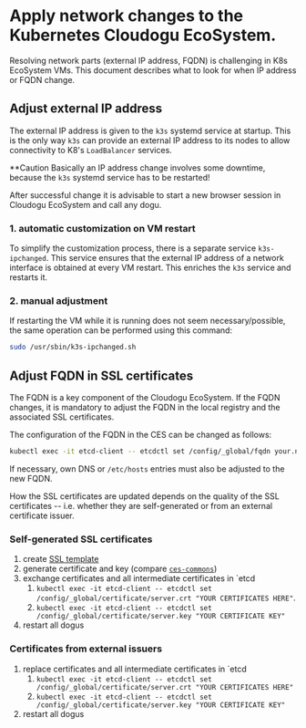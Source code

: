 # Apply network changes to the Kubernetes Cloudogu EcoSystem.

Resolving network parts (external IP address, FQDN) is challenging in K8s EcoSystem VMs. This document describes what to look for when IP address or FQDN change.

## Adjust external IP address

The external IP address is given to the `k3s` systemd service at startup. This is the only way `k3s` can provide an external IP address to its nodes to allow connectivity to K8's `LoadBalancer` services.

**Caution
Basically an IP address change involves some downtime, because the `k3s` systemd service has to be restarted!

After successful change it is advisable to start a new browser session in Cloudogu EcoSystem and call any dogu.

### 1. automatic customization on VM restart

To simplify the customization process, there is a separate service `k3s-ipchanged`. This service ensures that the external IP address of a network interface is obtained at every VM restart. This enriches the `k3s` service and restarts it.

### 2. manual adjustment

If restarting the VM while it is running does not seem necessary/possible, the same operation can be performed using this command:

```bash
sudo /usr/sbin/k3s-ipchanged.sh
```

## Adjust FQDN in SSL certificates

The FQDN is a key component of the Cloudogu EcoSystem. If the FQDN changes, it is mandatory to adjust the FQDN in the local registry and the associated SSL certificates.

The configuration of the FQDN in the CES can be changed as follows:

```bash
kubectl exec -it etcd-client -- etcdctl set /config/_global/fqdn your.new.fqdn
```

If necessary, own DNS or `/etc/hosts` entries must also be adjusted to the new FQDN.

How the SSL certificates are updated depends on the quality of the SSL certificates -- i.e. whether they are self-generated or from an external certificate issuer.

### Self-generated SSL certificates

1. create [SSL template](https://github.com/cloudogu/ces-commons/blob/develop/deb/etc/ces/ssl.conf.tpl)
2. generate certificate and key (compare [`ces-commons`](https://github.com/cloudogu/ces-commons/blob/develop/deb/usr/local/bin/ssl.sh))
3. exchange certificates and all intermediate certificates in `etcd
   1. `kubectl exec -it etcd-client -- etcdctl set /config/_global/certificate/server.crt "YOUR CERTIFICATES HERE"`.
   2. `kubectl exec -it etcd-client -- etcdctl set /config/_global/certificate/server.key "YOUR CERTIFICATE KEY"`
4. restart all dogus

### Certificates from external issuers

1. replace certificates and all intermediate certificates in `etcd
   1. `kubectl exec -it etcd-client -- etcdctl set /config/_global/certificate/server.crt "YOUR CERTIFICATES HERE"`
   2. `kubectl exec -it etcd-client -- etcdctl set /config/_global/certificate/server.key "YOUR CERTIFICATE KEY"`
2. restart all dogus
